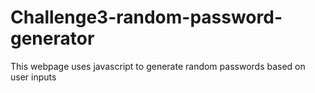 # Challenge3-random-password-generator
This webpage uses javascript to generate random passwords based on user inputs
